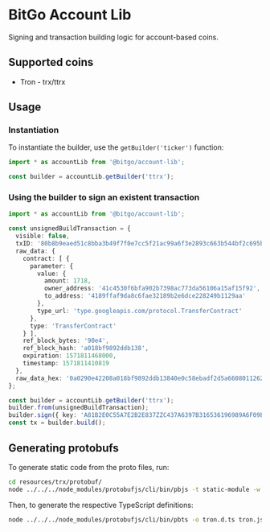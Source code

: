 # BitGo Account Lib

Signing and transaction building logic for account-based coins.

## Supported coins

- Tron - trx/ttrx

## Usage

### Instantiation

To instantiate the builder, use the `getBuilder('ticker')` function:

```typescript
import * as accountLib from '@bitgo/account-lib';

const builder = accountLib.getBuilder('ttrx');
```

### Using the builder to sign an existent transaction

```typescript
import * as accountLib from '@bitgo/account-lib';

const unsignedBuildTransaction = {
  visible: false,
  txID: '80b8b9eaed51c8bba3b49f7f0e7cc5f21ac99a6f3e2893c663b544bf2c695b1d',
  raw_data: {
    contract: [ {
      parameter: {
        value: {
          amount: 1718,
          owner_address: '41c4530f6bfa902b7398ac773da56106a15af15f92',
          to_address: '4189ffaf9da8c6fae32189b2e6dce228249b1129aa'
        },
        type_url: 'type.googleapis.com/protocol.TransferContract'
      },
      type: 'TransferContract'
    } ],
    ref_block_bytes: '90e4',
    ref_block_hash: 'a018bf9892ddb138',
    expiration: 1571811468000,
    timestamp: 1571811410819
  },
  raw_data_hex: '0a0290e42208a018bf9892ddb13840e0c58ebadf2d5a66080112620a2d747970652e676f6f676c65617069732e636f6d2f70726f746f636f6c2e5472616e73666572436f6e747261637412310a1541c4530f6bfa902b7398ac773da56106a15af15f9212154189ffaf9da8c6fae32189b2e6dce228249b1129aa18b60d7083878bbadf2d',
};

const builder = accountLib.getBuilder('ttrx');
builder.from(unsignedBuildTransaction);
builder.sign({ key: 'A81B2E0C55A7E2B2E837ZZC437A6397B316536196989A6F09EE49C19AD33590W' });
const tx = builder.build();
```

## Generating protobufs

To generate static code from the proto files, run:

```bash
cd resources/trx/protobuf/
node ../../../node_modules/protobufjs/cli/bin/pbjs -t static-module -w commonjs -o tron.js Discover.proto Contract.proto tron.proto
```

Then, to generate the respective TypeScript definitions:

```bash
node ../../../node_modules/protobufjs/cli/bin/pbts -o tron.d.ts tron.js
```
